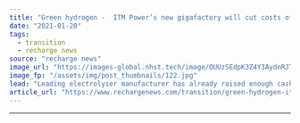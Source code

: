 ```yaml
---
title: "Green hydrogen -  ITM Power’s new gigafactory will cut costs of electrolysers by almost 40%"
date: "2021-01-20"
tags: 
  - transition
  - recharge news
source: "recharge news"
image_url: "https://images-global.nhst.tech/image/OUUzSEdpK3Z4Y3AydnRJTm92WWw2TTNGd0UwUHVUYUJHYlhlOWRlMlJQTT0=/nhst/binary/096c59d9cd93eb375dfda075bdacba83"
image_fp: "/assets/img/post_thumbnails/122.jpg"
lead: "Leading electrolyser manufacturer has already raised enough cash to build a second factory of up to 2GW, chief executive Graham Cooley tells Leigh Collins"
article_url: "https://www.rechargenews.com/transition/green-hydrogen-itm-power-s-new-gigafactory-will-cut-costs-of-electrolysers-by-almost-40-/2-1-948190"
---
```


---
